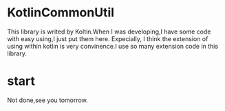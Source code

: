 # KotlinCommonUtil
This library is writed by Koltin.When I was developing,I have some code with easy using,I just put them here.
Expecially, I think the extension of using within kotlin is very convinence.I use so many extension code in  this library.
# start 
Not done,see you tomorrow.
